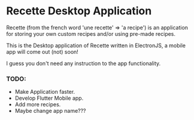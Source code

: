 # Recette Desktop Application

Recette (from the french word 'une recette' => 'a recipe')
is an application for storing your own custom recipes and/or using pre-made recipes.

This is the Desktop application of Recette written in ElectronJS, a mobile app will come out (not) soon!

I guess you don't need any instruction to the app functionality.

### TODO:
- Make Application faster.
- Develop Flutter Mobile app.
- Add more recipes.
- Maybe change app name???